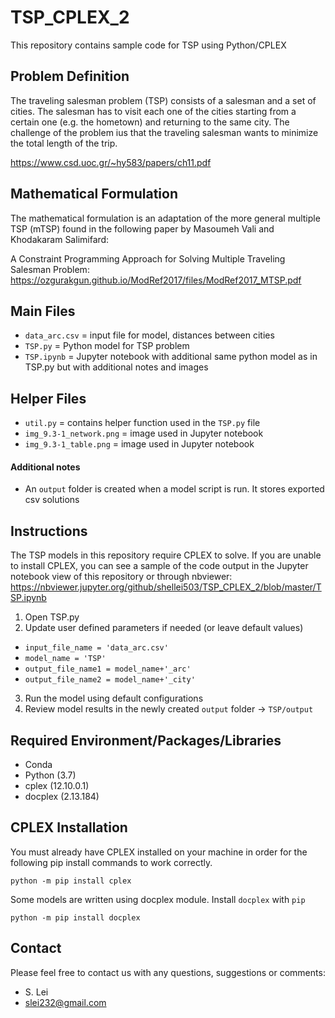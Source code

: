 # TSP_CPLEX_2
 This repository contains sample code for TSP using Python/CPLEX

## Problem Definition
The traveling salesman problem (TSP) consists of a salesman and a set of cities. The salesman has to
visit each one of the cities starting from a certain one (e.g. the hometown) and returning to the
same city. The challenge of the problem ius that the traveling salesman wants to minimize the total
length of the trip. 

https://www.csd.uoc.gr/~hy583/papers/ch11.pdf
  
## Mathematical Formulation
The mathematical formulation is an adaptation of the more general multiple TSP (mTSP) found in the following paper
by Masoumeh Vali and Khodakaram Salimifard:

A Constraint Programming Approach for Solving
Multiple Traveling Salesman Problem: https://ozgurakgun.github.io/ModRef2017/files/ModRef2017_MTSP.pdf 

## Main Files
* `data_arc.csv` = input file for model, distances between cities 
* `TSP.py` = Python model for TSP problem
* `TSP.ipynb` = Jupyter notebook with additional same python model as in TSP.py but with additional notes and images

## Helper Files
* `util.py` = contains helper function used in the `TSP.py` file
* `img_9.3-1_network.png` = image used in Jupyter notebook
* `img_9.3-1_table.png` = image used in Jupyter notebook 

#### Additional notes
* An `output` folder is created when a model script is run. It stores exported csv solutions  

## Instructions
The TSP models in this repository require CPLEX to solve. If you are unable to install CPLEX, you can see a sample of 
the code output in the Jupyter notebook view of this repository or through nbviewer: https://nbviewer.jupyter.org/github/shellei503/TSP_CPLEX_2/blob/master/TSP.ipynb

1. Open TSP.py
2. Update user defined parameters if needed (or leave default values)

* `input_file_name = 'data_arc.csv'`
* `model_name = 'TSP'`
* `output_file_name1 = model_name+'_arc'`
* `output_file_name2 = model_name+'_city'`

3. Run the model using default configurations
4. Review model results in the newly created `output` folder -> `TSP/output`

## Required Environment/Packages/Libraries
* Conda
* Python             (3.7)
* cplex              (12.10.0.1)
* docplex            (2.13.184)

## CPLEX Installation
You must already have CPLEX installed on your machine in order for the following pip install commands to work correctly.  
```
python -m pip install cplex
```
Some models are written using docplex module. Install `docplex` with `pip`
```
python -m pip install docplex
```

## Contact
Please feel free to contact us with any questions, suggestions or comments:
* S. Lei
* slei232@gmail.com
